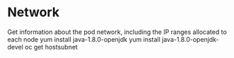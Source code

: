 # Network
Get information about the pod network, including the IP ranges allocated to each node
	yum install java-1.8.0-openjdk
	yum install java-1.8.0-openjdk-devel
  oc get hostsubnet
